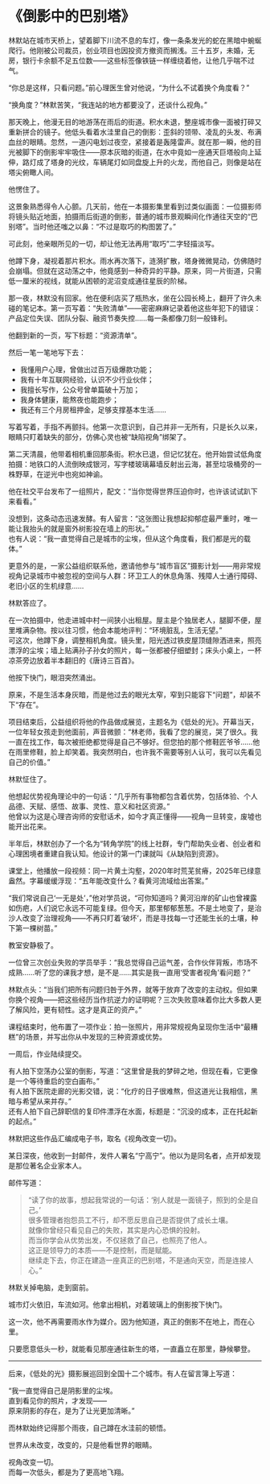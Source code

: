 # 《倒影中的巴别塔》

林默站在城市天桥上，望着脚下川流不息的车灯，像一条条发光的蛇在黑暗中蜿蜒爬行。他刚被公司裁员，创业项目也因投资方撤资而搁浅。三十五岁，未婚，无房，银行卡余额不足五位数——这些标签像铁链一样缠绕着他，让他几乎喘不过气。

“你总是这样，只看问题。”前心理医生曾对他说，“为什么不试着换个角度看？”

“换角度？”林默苦笑，“我连站的地方都要没了，还谈什么视角。”

那天晚上，他漫无目的地游荡在雨后的街道。积水未退，整座城市像一面被打碎又重新拼合的镜子。他低头看着水洼里自己的倒影：歪斜的领带、凌乱的头发、布满血丝的眼睛。忽然，一道闪电划过夜空，紧接着是轰隆雷声。就在那一瞬，他的目光被脚下的倒影牢牢吸住——原本灰暗的街道，在水中竟如一座通天巨塔般向上延伸，路灯成了塔身的光纹，车辆尾灯如同盘旋上升的火龙，而他自己，则像是站在塔尖俯瞰人间。

他愣住了。

这景象熟悉得令人心颤。几天前，他在一本摄影集里看到过类似画面：一位摄影师将镜头贴近地面，拍摄雨后街道的倒影，普通的城市景观瞬间化作通往天空的“巴别塔”。当时他还嗤之以鼻：“不过是取巧的构图罢了。”

可此刻，他亲眼所见的一切，却让他无法再用“取巧”二字轻描淡写。

他蹲下身，凝视着那片积水。雨水再次落下，涟漪扩散，塔身微微晃动，仿佛随时会崩塌。但就在这动荡之中，他竟感到一种奇异的平静。原来，同一片街道，只需低一厘米的视线，就能从困顿的泥沼变成通往星辰的阶梯。

那一夜，林默没有回家。他在便利店买了瓶热水，坐在公园长椅上，翻开了许久未碰的笔记本。第一页写着：“失败清单”——密密麻麻记录着他这些年犯下的错误：产品定位失误、团队分裂、融资节奏失控……每一条都像刀刻一般锋利。

他翻到新的一页，写下标题：“资源清单”。

然后一笔一笔地写下去：

- 我懂用户心理，曾做出过百万级爆款功能；
- 我有十年互联网经验，认识不少行业伙伴；
- 我擅长写作，公众号曾单篇破十万加；
- 我身体健康，能熬夜也能跑步；
- 我还有三个月房租押金，足够支撑基本生活……

写着写着，手指不再颤抖。他第一次意识到，自己并非一无所有，只是长久以来，眼睛只盯着缺失的部分，仿佛心灵也被“缺陷视角”绑架了。

第二天清晨，他带着相机重回那条街。积水已退，但记忆犹在。他开始尝试低角度拍摄：地铁口的人流倒映成银河，写字楼玻璃幕墙反射出云海，甚至垃圾桶旁的一株野草，在逆光中也宛如神谕。

他在社交平台发布了一组照片，配文：“当你觉得世界压迫你时，也许该试试趴下来看看。”

没想到，这条动态迅速发酵。有人留言：“这张图让我想起抑郁症最严重时，唯一能让我抬头的就是窗外树影投在墙上的形状。”  
也有人说：“我一直觉得自己是城市的尘埃，但从这个角度看，我们都是光的载体。”

更意外的是，一家公益组织联系他，邀请他参与“城市盲区”摄影计划——用非常规视角记录城市中被忽视的空间与人群：环卫工人的休息角落、残障人士通行障碍、老旧小区的生机绿意……

林默答应了。

在一次拍摄中，他走进城中村一间狭小出租屋。屋主是个独居老人，腿脚不便，屋里堆满杂物。按以往习惯，他会本能地评判：“环境脏乱，生活无望。”  
可这次，他蹲下身，调整相机角度。镜头里，阳光透过铁皮屋顶缝隙洒进来，照亮漂浮的尘埃；墙上贴满孙子孙女的照片，每一张都被仔细塑封；床头小桌上，一杯凉茶旁边放着半本翻旧的《唐诗三百首》。

他按下快门，眼泪突然涌出。

原来，不是生活本身灰暗，而是他过去的眼光太窄，窄到只能容下“问题”，却装不下“存在”。

项目结束后，公益组织将他的作品做成展览，主题名为《低处的光》。开幕当天，一位年轻女孩走到他面前，声音微颤：“林老师，我看了您的展览，哭了很久。我一直在找工作，每次被拒绝都觉得是自己不够好。但您拍的那个修鞋匠爷爷……他在雨里修鞋，脸上却笑着。我突然明白，也许我不需要等别人认可，我可以先看见自己的价值。”

林默怔住了。

他想起优势视角理论中的一句话：“几乎所有事物都包含着优势，包括体验、个人品德、天赋、感悟、故事、灵性、意义和社区资源。”  
他曾以为这是心理咨询师的安慰话术，如今才真正懂得——视角一旦转变，废墟也能开出花来。

半年后，林默创办了一个名为“转角学院”的线上社群，专门帮助失业者、创业者和心理困境者重建自我认知。他设计的第一门课就叫《从缺陷到资源》。

课堂上，他播放一段视频：同一片黄土沟壑，2020年时荒芜贫瘠，2025年已绿意盎然。字幕缓缓浮现：“五年能改变什么？看黄河流域给出答案。”

“我们常说自己‘一无是处’，”他对学员说，“可你知道吗？黄河沿岸的矿山也曾裸露如伤疤，人们说它永远不可能复绿。但今天，那里郁郁葱葱。不是土地变了，是治沙人改变了治理视角——不再只盯着‘破坏’，而是寻找每一寸还能生长的土壤，种下第一棵树苗。”

教室安静极了。

一位曾三次创业失败的学员举手：“我总觉得自己运气差，合作伙伴背叛，市场不成熟……听了您的课我才想，是不是……其实是我一直用‘受害者视角’看问题？”

林默点头：“当我们把所有问题归咎于外界，就等于放弃了改变的主动权。但如果你换个视角——把这些经历当作抗逆力的证明呢？三次失败意味着你比大多数人更了解风险，更有韧性。这才是真正的资产。”

课程结束时，他布置了一项作业：拍一张照片，用非常规视角呈现你生活中“最糟糕”的场景，并写出你从中发现的三种资源或优势。

一周后，作业陆续提交。

有人拍下空荡办公室的倒影，写道：“这里曾是我的梦碎之地，但现在看，它更像是一个等待重启的空白画布。”  
有人拍下医院走廊的光影交错，说：“化疗的日子很难熬，但这道光让我相信，黑暗与希望从来并存。”  
还有人拍下自己辞职信的复印件漂浮在水面，标题是：“沉没的成本，正在托起新的起点。”

林默把这些作品汇编成电子书，取名《视角改变一切》。

某日深夜，他收到一封邮件，发件人署名“宁高宁”。他以为是同名者，点开却发现是那位著名企业家本人。

邮件写道：

> “读了你的故事，想起我常说的一句话：‘别人就是一面镜子，照到的全是自己。’  
> 很多管理者抱怨员工不行，却不愿反思自己是否提供了成长土壤。  
> 就像你曾经只看见自己的失败，其实是内心恐惧的投射。  
> 而当你学会从优势出发，不仅拯救了自己，也照亮了他人。  
> 这正是领导力的本质——不是控制，而是赋能。  
> 继续走下去，你正在建造一座真正的巴别塔，不是通向天空，而是连接人心。”

林默关掉电脑，走到窗前。

城市灯火依旧，车流如河。他拿出相机，对着玻璃上的倒影按下快门。

这一次，他不再需要雨水作为媒介。因为他知道，真正的倒影不在地上，而在心里。

只要愿意低头一秒，就能看见那座通往新生的塔，一直矗立在那里，静候攀登。

---

后来，《低处的光》摄影展巡回到全国十二个城市。有人在留言簿上写道：

“我一直觉得自己是阴影里的尘埃。  
直到看见你的照片，才发现——  
原来阴影的存在，是为了让光更加清晰。”  

而林默始终记得那个雨夜，自己蹲在水洼前的顿悟。

世界从未改变，改变的，只是他看世界的眼睛。

视角改变一切。  
而每一次低头，都是为了更高地飞翔。